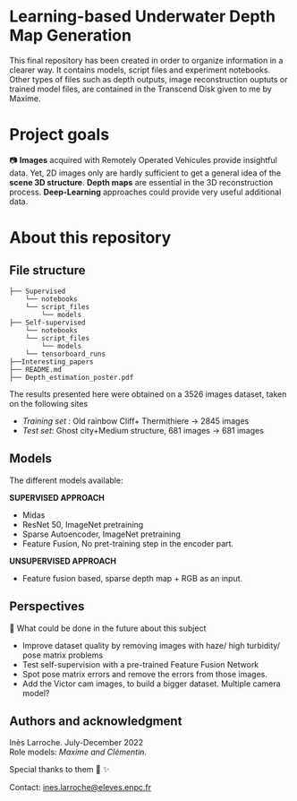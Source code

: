 # **Learning-based Underwater Depth Map Generation**

This final repository has been created in order to organize information in a clearer way. It contains models, script files and experiment notebooks. Other types of files such as depth outputs, image reconstruction ouptuts or trained model files, are contained in the Transcend Disk given to me by Maxime.


# Project goals

:camera: **Images** acquired with Remotely Operated Vehicules provide insightful data. Yet, 2D images only are hardly sufficient to get a general idea of the **scene 3D structure**. **Depth maps** are essential in the 3D reconstruction process. **Deep-Learning** approaches could provide very useful additional data.



# About this repository

## File structure



    ├── Supervised
        └── notebooks
        └── script_files
            └── models
    ├── Self-supervised
        └── notebooks
        └── script_files
            └── models
        └── tensorboard_runs
    ├──Interesting_papers
    ├── README.md
    ├── Depth_estimation_poster.pdf




The results presented here were obtained on a 3526 images dataset, taken on the following sites
- _Training set_ : Old rainbow Cliff+ Thermithiere -> 2845 images  
- _Test set_:  Ghost city+Medium structure, 681 images -> 681 images

## Models
The different models available:

**SUPERVISED APPROACH**
- Midas
- ResNet 50, ImageNet pretraining
- Sparse Autoencoder, ImageNet pretraining
- Feature Fusion, No pret-training step in the encoder part.



**UNSUPERVISED APPROACH**
- Feature fusion based, sparse depth map + RGB as an input.


## Perspectives 

:construction:  What could be done in the future about this subject 
- Improve dataset quality by removing images with haze/ high turbidity/ pose matrix problems
- Test self-supervision with a pre-trained Feature Fusion Network
- Spot pose matrix errors and remove the errors from those images.
- Add the Victor cam images, to build a bigger dataset. Multiple camera model?


## Authors and acknowledgment
Inès Larroche. July-December 2022  
Role models: *Maxime and Clémentin*.   

Special thanks to them :pray: :sparkles:

Contact: ines.larroche@eleves.enpc.fr



 
